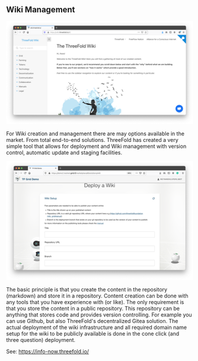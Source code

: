 ## Wiki Management

![](./img/wiki_browser.png)

For Wiki creation and management there are may options available in the market.  From total end-to-end solutions.  ThreeFold has created a very simple tool that allows for deployment and Wiki management with version control, automatic update and staging facilities.

![](img/wiki_deployment.png)

The basic principle is that you create the content in the repository (markdown) and store it in a repository.  Content creation can be done with any tools that you have experience with (or like). The only requirement is that you store the content in a public repository. This repository can be anything that stores code and provides version controlling.  For example you can use Github, but also ThreeFold's decentralized Gitea solution.  The actual deployment of the wiki infrastructure and all required domain name setup for the wiki to be publicly available is done in the cone click (and three question) deployment.

See: https://info-now.threefold.io/

<!-- 
### Deploy

create widget which does following,
widget needs to be here in iframe

- [ ] size: small/mid/large
  - small limited amount of visitors per month
  - large ...
- [ ] location (mention more locations coming soon)
  - Ghent
  - Vienna
- [ ] name
  - name as used in solution (in the webui and on web)
- [ ] domain (name is prefix of this)
  - ava.tf
  - 3x0.me
  - refit.earth
  - co30.org
  - ninja.tf
  - base.tf
  - tf9.io
- [ ] git url
  - check in wizard git url works
- [ ] sshkey yes/no
  - if yes, ask sshkey for remote login

  - always deploy on ipv6 public
  - always deploy on webgateway


## Manual

- link to manual (TODO: check good enough)

 -->
